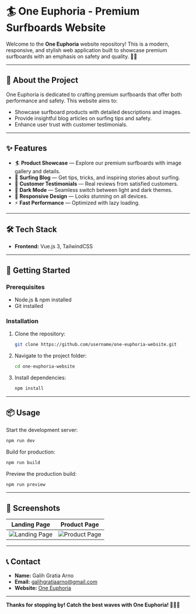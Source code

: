 # 🏄 One Euphoria - Premium Surfboards Website

Welcome to the **One Euphoria** website repository! This is a modern, responsive, and stylish web application built to showcase premium surfboards with an emphasis on safety and quality. 🌊✨  

---

## 🌟 **About the Project**
One Euphoria is dedicated to crafting premium surfboards that offer both performance and safety. This website aims to:  
- Showcase surfboard products with detailed descriptions and images.  
- Provide insightful blog articles on surfing tips and safety.  
- Enhance user trust with customer testimonials.  

---

## ✨ **Features**
- 🏄 **Product Showcase** — Explore our premium surfboards with image gallery and details.  
- 📖 **Surfing Blog** — Get tips, tricks, and inspiring stories about surfing.  
- 🌟 **Customer Testimonials** — Real reviews from satisfied customers.  
- 🌙 **Dark Mode** — Seamless switch between light and dark themes.  
- 📱 **Responsive Design** — Looks stunning on all devices.  
- ⚡ **Fast Performance** — Optimized with lazy loading.  

---

## 🛠️ **Tech Stack**
- **Frontend:** Vue.js 3, TailwindCSS  

---

## 🚀 **Getting Started**
### Prerequisites
- Node.js & npm installed  
- Git installed  

### Installation
1. Clone the repository:  
   ```bash
   git clone https://github.com/username/one-euphoria-website.git
   ```
2. Navigate to the project folder:  
   ```bash
   cd one-euphoria-website
   ```
3. Install dependencies:  
   ```bash
   npm install
   ```

---

## 📦 **Usage**
Start the development server:  
```bash
npm run dev
```

Build for production:  
```bash
npm run build
```

Preview the production build:  
```bash
npm run preview
```

---

## 📸 **Screenshots**
| Landing Page                          | Product Page                          |
|---------------------------------------|---------------------------------------|
| ![Landing Page](./public/screenshots/image1.png) | ![Product Page](./public/screenshots/image2.png) |

---

## 📞 **Contact**
- **Name:** Galih Gratia Arno 
- **Email:** galihgratiaarno@gmail.com 
- **Website:** [One Euphoria](https://oneeuphoria.example)  

---

**Thanks for stopping by! Catch the best waves with One Euphoria! 🏄‍♂️🌊**

